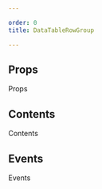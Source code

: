 ```yaml
---

order: 0
title: DataTableRowGroup

---
```

 
## Props
 
Props
 
## Contents
 
Contents
 
## Events
 
Events
 
